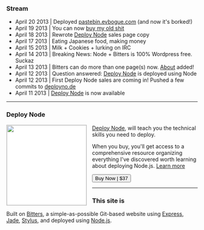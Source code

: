 ### Stream

+ April 20 2013 | Deployed [pastebin.evbogue.com](http://pastebin.evbogue.com/) (and now it's borked!)
+ April 19 2013 | You can now [buy my old shit](/oldshit)
+ April 18 2013 | Rewrote [Deploy Node](http://deployno.de) sales page copy
+ April 17 2013 | Eating Japanese food, making money
+ April 15 2013 | Milk + Cookies + lurking on IRC
+ April 14 2013 | Breaking News: Node + Bitters is 100% Wordpress free. Suckaz
+ April 13 2013 | Bitters can do more than one page(s) now. [About](/about) added!
+ April 12 2013 | Question answered: [Deploy Node](http://deployno.de/) is deployed using Node
+ April 12 2013 | First Deploy Node sales are coming in! Pushed a few commits to [deployno.de](http://deployno.de)
+ April 11 2013 | [Deploy Node](http://deployno.de/) is now available

***

### Deploy Node

<a href="http://deployno.de"><img src="/images/deploy.jpg" width="210px" style="margin-bottom: .5em; border: 1px solid #ccc; background: white; float: left; margin-right: 1em;"></a> [Deploy Node](http://deployno.de), will teach you the technical skills you need to deploy. 

When you buy, you'll get access to a comprehensive resource organizing everything I've discovered worth learning about deploying Node.js. [Learn more](http://deployno.de) 

<a href="http://evbogue.fetchapp.com/sell/sfasaixe/ppc"><button class="button">Buy Now | $37</button></a>

***

### This site is

Built on [Bitters](https://github.com/evbogue/bitters), a simple-as-possible Git-based website using [Express](http://expressjs.com/), [Jade](http://jade-lang.com/), [Stylus](http://learnboost.github.io/stylus/), and deployed using [Node.js](http://nodejs.org).
